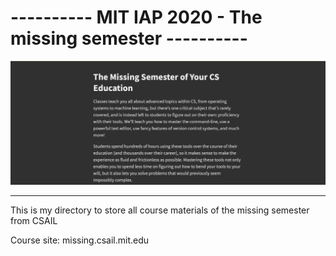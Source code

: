 # ---------- MIT IAP 2020 - The missing semester ----------
<img src = "https://raw.githubusercontent.com/lehoangan2906/IAP-2020---The-missing-semester/main/thumb.png">

---------------------------------------------------------------------------------------

This is my directory to store all course materials of the missing semester from CSAIL

Course site: missing.csail.mit.edu
